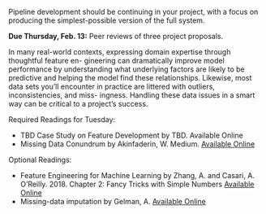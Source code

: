 Pipeline development should be continuing in your project, with a focus on producing the
simplest-possible version of the full system.

**Due Thursday, Feb. 13:** Peer reviews of three project proposals.

In many real-world contexts, expressing domain expertise through thoughtful feature en-
gineering can dramatically improve model performance by understanding what underlying
factors are likely to be predictive and helping the model find these relationships. Likewise,
most data sets you’ll encounter in practice are littered with outliers, inconsistencies, and miss-
ingness. Handling these data issues in a smart way can be critical to a project’s success.

Required Readings for Tuesday:
- TBD Case Study on Feature Development by TBD. Available Online
- Missing Data Conundrum by Akinfaderin, W. Medium. [Available Online](https://medium.com/ibm-data-science-experience/missing-data-conundrum-exploration-and-imputation-techniques-9f40abe0fd87)

Optional Readings:
- Feature Engineering for Machine Learning by Zhang, A. and Casari, A. O’Reilly. 2018. Chapter 2: Fancy Tricks with Simple Numbers [Available Online](https://learning.oreilly.com/library/view/feature-engineering-for/9781491953235/)
- Missing-data imputation by Gelman, A. [Available Online](http://www.stat.columbia.edu/~gelman/arm/missing.pdf)


